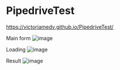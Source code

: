 # PipedriveTest

https://victoriamedv.github.io/PipedriveTest/

Main form
![image](https://github.com/victoriamedv/PipedriveTest/assets/160953506/196fc1da-cc77-4ad3-8b46-57db013d103a)

Loading
![image](https://github.com/victoriamedv/PipedriveTest/assets/160953506/02d87d0a-cae3-48d7-86fa-6f10f368a4a5)

Result
![image](https://github.com/victoriamedv/PipedriveTest/assets/160953506/debcfccf-8faa-4a01-9262-e113fff7750d)


